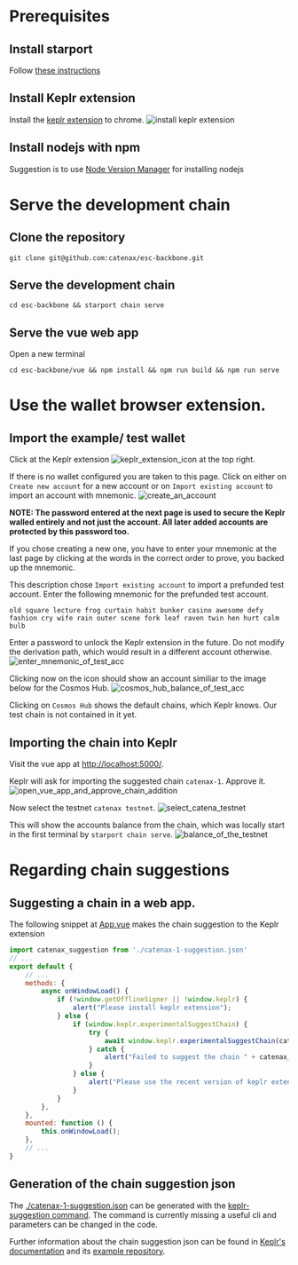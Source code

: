 
# Prerequisites
## Install starport
Follow  [these instructions](https://docs.starport.com/guide/install.html)

## Install Keplr extension
Install the [keplr extension](https://chrome.google.com/webstore/search/keplr) to chrome.
![install keplr extension](wallet_pictures/0_install_keplr_extension.png)

## Install nodejs with npm
Suggestion is to use [Node Version Manager](https://github.com/nvm-sh/nvm#installing-and-updating) for installing nodejs

# Serve the development chain
## Clone the repository
```shell
git clone git@github.com:catenax/esc-backbone.git
```
## Serve the development chain
```shell
cd esc-backbone && starport chain serve
```

## Serve the vue web app
Open a new terminal
```shell
cd esc-backbone/vue && npm install && npm run build && npm run serve
```


# Use the wallet browser extension.
## Import the example/ test wallet
Click at the Keplr extension ![keplr_extension_icon](wallet_pictures/1_click_on_extension_at_the_top_right.png) at the top right.


If there is no wallet configured you are taken to this page. Click on either on `Create new account` for a new account 
or on `Import existing account` to import an account with mnemonic.
![create_an_account](wallet_pictures/2_import_exisiting_account.png)

**NOTE: The password entered at the next page is used to secure the Keplr walled entirely and not just the account. 
All later added accounts are protected by this password too.**

If you chose creating a new one, you have to enter your mnemonic at the last page by clicking at the words in the correct order to prove, you backed up the mnemonic.

This description chose `Import existing account` to import a prefunded test account. 
Enter the following mnemonic for the prefunded test account.
```text
old square lecture frog curtain habit bunker casino awesome defy fashion cry wife rain outer scene fork leaf raven twin hen hurt calm bulb
```
Enter a password to unlock the Keplr extension in the future.
Do not modify the derivation path, which would result in a different account otherwise.
![enter_mnemonic_of_test_acc](wallet_pictures/3_enter_mnemonic_of_test_acc.png)

Clicking now on the icon should show an account similiar to the image below for the Cosmos Hub.
![cosmos_hub_balance_of_test_acc](wallet_pictures/4_cosmos_hub_balance_of_test_acc.png)

Clicking on `Cosmos Hub` shows the default chains, which Keplr knows. Our test chain is not contained in it yet.

## Importing the chain into Keplr
Visit the vue app at [http://localhost:5000/](http://localhost:5000/). 

Keplr will ask for importing the suggested chain `catenax-1`. Approve it.
![open_vue_app_and_approve_chain_addition](wallet_pictures/6_open_vue_app_and_approve_chain_addition.png)

Now select the testnet `catenax testnet`. 
![select_catena_testnet](wallet_pictures/7_select_catena_testnet.png)

This will show the accounts balance from the chain, which was locally start in the first terminal by `starport chain serve`.
![balance_of_the_testnet](wallet_pictures/8_balance_of_the_testnet.png)


# Regarding chain suggestions

## Suggesting a chain in a web app.
The following snippet at [App.vue](../../vue/src/App.vue) makes the chain suggestion to the Keplr extension
```javascript
import catenax_suggestion from './catenax-1-suggestion.json'
// ...
export default {
    // ...
    methods: {
        async onWindowLoad() {
            if (!window.getOfflineSigner || !window.keplr) {
                alert("Please install keplr extension");
            } else {
                if (window.keplr.experimentalSuggestChain) {
                    try {
                        await window.keplr.experimentalSuggestChain(catenax_suggestion);
                    } catch {
                        alert("Failed to suggest the chain " + catenax_suggestion["chainName"]);
                    }
                } else {
                    alert("Please use the recent version of keplr extension");
                }
            }
        },
    },
    mounted: function () {
        this.onWindowLoad();
    },
    // ...
}
```

## Generation of the chain suggestion json
The [./catenax-1-suggestion.json](../../vue/src/catenax-1-suggestion.json) can be generated with the [keplr-suggestion command](../../cmd/keplr-suggestion/main.go).
The command is currently missing a useful cli and parameters can be changed in the code.

Further information about the chain suggestion json can be found in [Keplr's documentation](https://docs.keplr.app/api/suggest-chain.html) 
and its [example repository](https://github.com/chainapsis/keplr-example/blob/master/src/main.js).